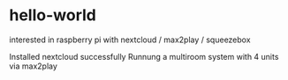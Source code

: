 # hello-world
interested in raspberry pi with nextcloud / max2play / squeezebox

Installed nextcloud successfully
Runnung a multiroom system with 4 units via max2play
